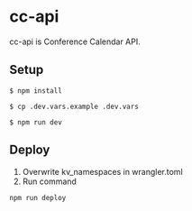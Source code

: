 # cc-api
cc-api is Conference Calendar API.


## Setup
```shell
$ npm install
```

```shell
$ cp .dev.vars.example .dev.vars
``` 

```shell
$ npm run dev
```

## Deploy
1. Overwrite kv_namespaces in wrangler.toml 
2. Run command
```shell
npm run deploy
```

